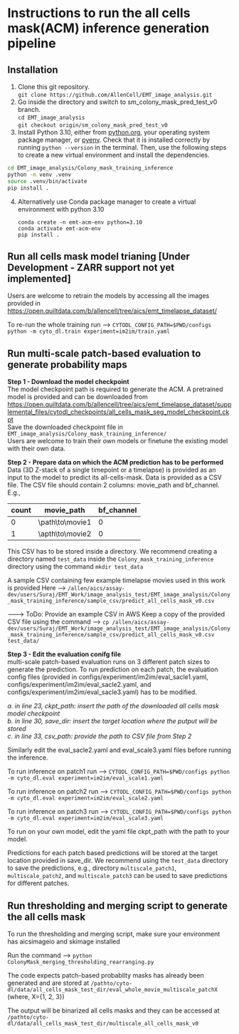 # Instructions to run the all cells mask(ACM) inference generation pipeline

## Installation
1. Clone this git repository.  
   `git clone https://github.com/AllenCell/EMT_image_analysis.git`
2. Go inside the directory and switch to sm_colony_mask_pred_test_v0 branch.  
   `cd EMT_image_analysis`  
   `git checkout origin/sm_colony_mask_pred_test_v0`
3. Install Python 3.10, either from [python.org](https://www.python.org/downloads/), your operating system package manager, or [pyenv](https://github.com/pyenv/pyenv-installer).
Check that it is installed correctly by running `python --version` in the terminal.
Then, use the following steps to create a new virtual environment and install the dependencies.
```bash
cd EMT_image_analysis/Colony_mask_training_inference
python -m venv .venv
source .venv/bin/activate
pip install .
```
4. Alternatively use Conda package manager to create a virtual environment with python 3.10
   ```
   conda create -n emt-acm-env python=3.10
   conda activate emt-acm-env
   pip install .
   ```



## Run all cells mask model trianing [Under Development - ZARR support not yet implemented]
Users are welcome to retrain the models by accessing all the images provided in https://open.quiltdata.com/b/allencell/tree/aics/emt_timelapse_dataset/

To re-run the whole training run --> `CYTODL_CONFIG_PATH=$PWD/configs python -m cyto_dl.train experiment=im2im/train.yaml`



## Run multi-scale patch-based evaluation to generate probability maps

**Step 1 -  Download the model checkpoint**  
The model checkpoint path is required to generate the ACM. A pretrained model is provided and can be downloaded from  https://open.quiltdata.com/b/allencell/tree/aics/emt_timelapse_dataset/supplemental_files/cytodl_checkpoints/all_cells_mask_seg_model_checkpoint.ckpt  
Save the downloaded checkpoint file in `EMT_image_analysis/Colony_mask_training_inference/`  
Users are welcome to train their own models or finetune the existing model with their own data.  



**Step 2 - Prepare data on which the ACM prediction has to be performed**  
Data (3D Z-stack of a single timepoint or a timelapse) is provided as an input to the model to predict its all-cells-mask. Data is provided as a CSV file. The CSV file should contain 2 columns: movie_path and bf_channel. E.g., 

|count            |movie_path         |bf_channel        |
|-----------------|-------------------|------------------|
|0                |\path\to\movie1    |0                 |
|1                |\apth\to\movie2    |0                 |

This CSV has to be stored inside a directory. We recommend creating a directory named `test_data` inside the `Colony_mask_training_inference` directory using the command `mkdir test_data`

A sample CSV containing few example timelapse movies used in this work is provided Here --> `/allen/aics/assay-dev/users/Suraj/EMT_Work/image_analysis_test/EMT_image_analysis/Colony_mask_training_inference/sample_csv/predict_all_cells_mask_v0.csv`

---> ToDo: Provide an example CSV in AWS
 Keep a copy of the provided CSV file using the command --> `cp /allen/aics/assay-dev/users/Suraj/EMT_Work/image_analysis_test/EMT_image_analysis/Colony_mask_training_inference/sample_csv/predict_all_cells_mask_v0.csv test_data/`


**Step 3 - Edit the evaluation conifg file**  
multi-scale patch-based evaluation runs on 3 different patch sizes to generate the prediction. To run prediction on each patch, the evaluation config files (provided in configs/experiment/im2im/eval_sacle1.yaml, configs/experiment/im2im/eval_sacle2.yaml, and configs/experiment/im2im/eval_sacle3.yaml) has to be modified.

_a. in line 23, ckpt_path: insert the path of the downloaded all cells mask model checkpoint_  
_b. in line 30, save_dir: insert the target location where the putput will be stored_  
_c. in line 33, csv_path: provide the path to CSV file from Step 2_

Similarly edit the eval_sacle2.yaml and eval_scale3.yaml files before running the inference. 

To run inference on patch1 run --> `CYTODL_CONFIG_PATH=$PWD/configs python -m cyto_dl.eval experiment=im2im/eval_scale1.yaml`

To run inference on patch2 run --> `CYTODL_CONFIG_PATH=$PWD/configs python -m cyto_dl.eval experiment=im2im/eval_scale2.yaml`

To run inference on patch3 run --> `CYTODL_CONFIG_PATH=$PWD/configs python -m cyto_dl.eval experiment=im2im/eval_scale3.yaml`

To run on your own model, edit the yaml file ckpt_path with the path to your model.

Predictions for each patch based predictions will be stored at the target location provided in save_dir. We recommend using the `test_data` directory to save the predictions, e.g., directory `multiscale_patch1`, `multiscale_patch2`, and `multiscale_patch3` can be used to save predictions for different patches.

## Run thresholding and merging script to generate the all cells mask
To run the thresholding and merging script, make sure your environment has aicsimageio and skimage installed

Run the command --> `python ColonyMask_merging_thresholding_rearranging.py`

The code expects patch-based probabilty masks has already been generated and are stored at `/pathto/cyto-dl/data/all_cells_mask_test_dir/eval_whole_movie_multiscale_patchX` (where, X={1, 2, 3})

The output will be binarized all cells masks and they can be accessed at `/pathto/cyto-dl/data/all_cells_mask_test_dir/multiscale_all_cells_mask_v0`
